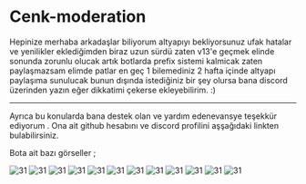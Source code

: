 # Cenk-moderation
Hepinize merhaba arkadaşlar biliyorum altyapıyı bekliyorsunuz ufak hatalar ve yenilikler eklediğimden biraz uzun sürdü zaten v13'e geçmek elinde sonunda zorunlu olucak 
artık botlarda prefix sistemi kalmicak zaten paylaşmazsam elimde patlar en geç 1 bilemediniz 2 hafta içinde altyapı paylaşıma sunulucak bunun dışında istediğiniz bir şey olursa bana discord üzerinden yazın eğer dikkatimi çekerse ekleyebilirim. :)
<hr>
Ayrıca bu konularda bana destek olan ve yardım edenevansye teşekkür ediyorum . Ona ait github hesabını ve discord profilini aşşağıdaki linkten bulabilirsiniz.
<a href="https://github.com/evansyxd" title="Github"></a> 
<a href="https://discord.com/users/536856882703499264" title="Discord Profile"></a> 

Bota ait bazı görseller ; 

<center> 
</center>
<img src="https://cdn.discordapp.com/attachments/782073495780589577/935861872966647808/unknown.png" alt="31" />
<img src="https://media.discordapp.net/attachments/782073495780589577/940680530985353276/unknown.png" alt="31" />
<img src="https://cdn.discordapp.com/attachments/782073495780589577/940680830437699604/unknown.png" alt="31" />
<img src="https://cdn.discordapp.com/attachments/782073495780589577/940725995500097566/unknown.png" alt="31" />
<img src="https://cdn.discordapp.com/attachments/782073495780589577/940726113020293151/unknown.png" alt="31" />
<img src="https://cdn.discordapp.com/attachments/782073495780589577/935865336828399636/unknown.png" alt="31" />
<img src="https://media.discordapp.net/attachments/782073495780589577/935859970954653756/unknown.png?width=805&height=222" alt="31" />
<img src="https://media.discordapp.net/attachments/782073495780589577/935861448167534612/unknown.png?width=418&height=477" alt="31" />
<img src="https://media.discordapp.net/attachments/782073495780589577/935860276526461008/unknown.png?width=330&height=477" alt="31" />
<img src="https://media.discordapp.net/attachments/782073495780589577/935861550634401802/unknown.png?width=391&height=676" alt="31" />
<img src="https://cdn.discordapp.com/attachments/782073495780589577/935863426046119986/unknown.png" alt="31" />
<img src="https://cdn.discordapp.com/attachments/782073495780589577/935863049435361320/unknown.png" alt="31" />


